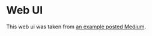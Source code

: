# Web UI

This web ui was taken from [an example posted Medium](https://bibek-poudel.medium.com/create-your-own-chatbot-with-llama2-ollama-and-gradio-5c60ecb1aad0).